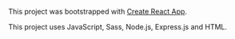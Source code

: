 This project was bootstrapped with [Create React App](https://github.com/facebook/create-react-app).

This project uses JavaScript, Sass, Node.js, Express.js and HTML.